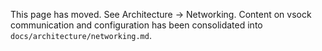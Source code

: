 This page has moved. See Architecture → Networking. Content on vsock communication and configuration has been consolidated into `docs/architecture/networking.md`.
